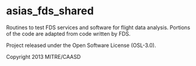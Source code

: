 asias_fds_shared
================

Routines to test FDS services and software for flight data analysis.  Portions of the code are adapted from code written by FDS.

Project released under the Open Software License (OSL-3.0).

Copyright 2013 MITRE/CAASD